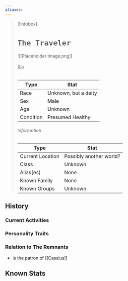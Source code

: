 ```yaml
---
aliases:
---
```




> [!infobox]
> # `The Traveler` 
> ![[Placeholder Image.png]]
> ###### Bio
> Type |  Stat |
> ---|---|
> Race | Unknown, but a deity | 
> Sex | Male  | 
> Age | Unknown |
> Condition | Presumed Healthy |
> ######  Information
> Type |  Stat |
> ---|---|
> Current Location | Possibly another world? |
> Class | Unknown |
> Alias(es) | None |
> Known Family | None |
> Known Groups | Unknown |
 

## History

### Current Activities

### Personality Traits

### Relation to The Remnants 
- Is the patron of [[Cassius]]

## Known Stats
